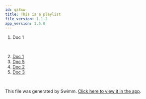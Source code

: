 ```yaml
---
id: qz8xw
title: This is a playlist
file_version: 1.1.2
app_version: 1.5.0
---
```


<!-- Intro - Do not remove this comment -->
1.  Doc 1

<br/>

<!-- Steps - Do not remove this comment -->
2. [Doc 1](doc-1.0iamv.sw.md)
3. [Doc 5](doc-5.sftk0.sw.md)
4. [Doc 2](doc-2.1tyti.sw.md)
5. [Doc 3](doc-3.2p4zk.sw.md)


<br/>

This file was generated by Swimm. [Click here to view it in the app](/repos/Z2l0aHViJTNBJTNBc21hcnQtbWlycm9yJTNBJTNBSWRpdFllZ2VyU3dpbW0=/playlists/qz8xw).
